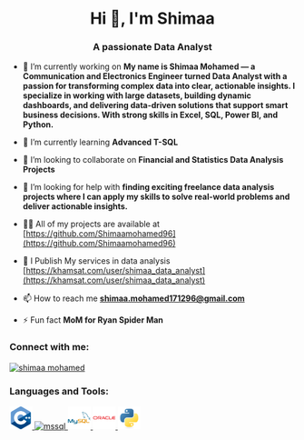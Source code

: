 <h1 align="center">Hi 👋, I'm Shimaa</h1>
<h3 align="center">A passionate Data Analyst</h3>

- 🔭 I’m currently working on **My name is Shimaa Mohamed — a Communication and Electronics Engineer turned Data Analyst with a passion for transforming complex data into clear, actionable insights. I specialize in working with large datasets, building dynamic dashboards, and delivering data-driven solutions that support smart business decisions. With strong skills in Excel, SQL, Power BI, and Python.**

- 🌱 I’m currently learning **Advanced T-SQL**

- 👯 I’m looking to collaborate on **Financial and Statistics Data Analysis Projects**

- 🤝 I’m looking for help with **finding exciting freelance data analysis projects where I can apply my skills to solve real-world problems and deliver actionable insights.**

- 👨‍💻 All of my projects are available at [https://github.com/Shimaamohamed96](https://github.com/Shimaamohamed96)

- 📝 I Publish My services in data analysis [https://khamsat.com/user/shimaa_data_analyst](https://khamsat.com/user/shimaa_data_analyst)

- 📫 How to reach me **shimaa.mohamed171296@gmail.com**

- ⚡ Fun fact **MoM for Ryan Spider Man**

<h3 align="left">Connect with me:</h3>
<p align="left">
<a href="https://linkedin.com/in/shimaa mohamed" target="blank"><img align="center" src="https://raw.githubusercontent.com/rahuldkjain/github-profile-readme-generator/master/src/images/icons/Social/linked-in-alt.svg" alt="shimaa mohamed" height="30" width="40" /></a>
</p>

<h3 align="left">Languages and Tools:</h3>
<p align="left"> <a href="https://www.w3schools.com/cpp/" target="_blank" rel="noreferrer"> <img src="https://raw.githubusercontent.com/devicons/devicon/master/icons/cplusplus/cplusplus-original.svg" alt="cplusplus" width="40" height="40"/> </a> <a href="https://www.microsoft.com/en-us/sql-server" target="_blank" rel="noreferrer"> <img src="https://www.svgrepo.com/show/303229/microsoft-sql-server-logo.svg" alt="mssql" width="40" height="40"/> </a> <a href="https://www.mysql.com/" target="_blank" rel="noreferrer"> <img src="https://raw.githubusercontent.com/devicons/devicon/master/icons/mysql/mysql-original-wordmark.svg" alt="mysql" width="40" height="40"/> </a> <a href="https://www.oracle.com/" target="_blank" rel="noreferrer"> <img src="https://raw.githubusercontent.com/devicons/devicon/master/icons/oracle/oracle-original.svg" alt="oracle" width="40" height="40"/> </a> <a href="https://www.python.org" target="_blank" rel="noreferrer"> <img src="https://raw.githubusercontent.com/devicons/devicon/master/icons/python/python-original.svg" alt="python" width="40" height="40"/> </a> </p>

